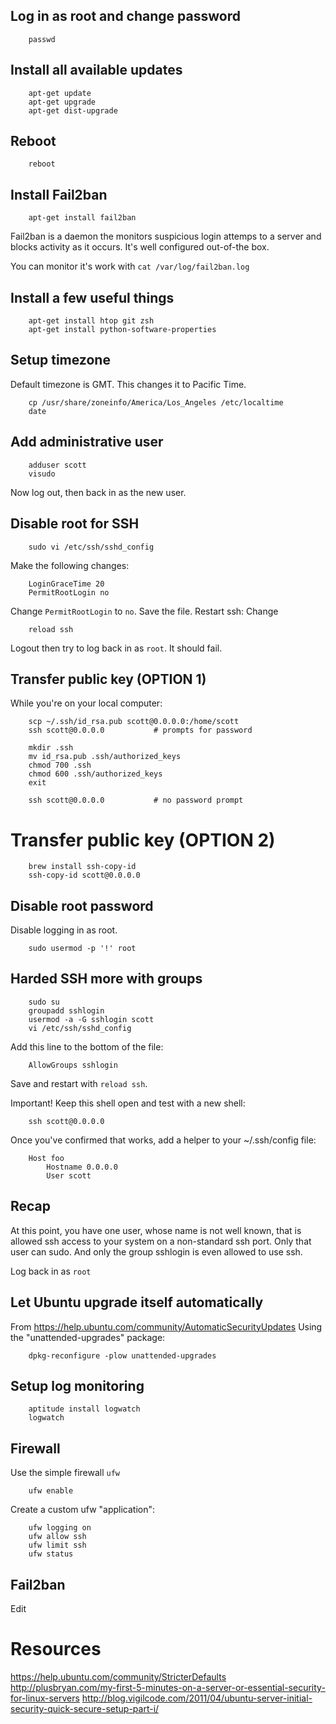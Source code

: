 ## Log in as root and change password

		passwd

## Install all available updates

		apt-get update
		apt-get upgrade
		apt-get dist-upgrade

## Reboot

		reboot

## Install Fail2ban

		apt-get install fail2ban

Fail2ban is a daemon the monitors suspicious login attemps to a server
and blocks activity as it occurs. It's well configured out-of-the box. 

You can monitor it's work with `cat /var/log/fail2ban.log`

## Install a few useful things

		apt-get install htop git zsh
		apt-get install python-software-properties

## Setup timezone
Default timezone is GMT. This changes it to Pacific Time.

		cp /usr/share/zoneinfo/America/Los_Angeles /etc/localtime
		date

## Add administrative user

		adduser scott
		visudo

Now log out, then back in as the new user.

## Disable root for SSH

		sudo vi /etc/ssh/sshd_config

Make the following changes:

		LoginGraceTime 20
		PermitRootLogin no

Change `PermitRootLogin` to `no`. Save the file. Restart ssh:
Change 

		reload ssh

Logout then try to log back in as `root`. It should fail.

## Transfer public key (OPTION 1)
While you're on your local computer:

		scp ~/.ssh/id_rsa.pub scott@0.0.0.0:/home/scott
		ssh scott@0.0.0.0			# prompts for password

		mkdir .ssh
		mv id_rsa.pub .ssh/authorized_keys
		chmod 700 .ssh
		chmod 600 .ssh/authorized_keys
		exit

		ssh scott@0.0.0.0			# no password prompt

# Transfer public key (OPTION 2)

		brew install ssh-copy-id
		ssh-copy-id scott@0.0.0.0

## Disable root password
Disable logging in as root. 

		sudo usermod -p '!' root

## Harded SSH more with groups

		sudo su
		groupadd sshlogin
		usermod -a -G sshlogin scott
		vi /etc/ssh/sshd_config

Add this line to the bottom of the file:

		AllowGroups sshlogin

Save and restart with `reload ssh`.

Important! Keep this shell open and test with a new shell:

		ssh scott@0.0.0.0

Once you've confirmed that works, add a helper to your ~/.ssh/config
file:

		Host foo
			Hostname 0.0.0.0
			User scott

## Recap

At this point, you have one user, whose name is not well known, that is
allowed ssh access to your system on a non-standard ssh port. Only that
user can sudo. And only the group sshlogin is even allowed to use ssh.

Log back in as `root`

## Let Ubuntu upgrade itself automatically
From https://help.ubuntu.com/community/AutomaticSecurityUpdates
Using the "unattended-upgrades" package:

		dpkg-reconfigure -plow unattended-upgrades

## Setup log monitoring

		aptitude install logwatch
		logwatch

## Firewall
Use the simple firewall `ufw`

		ufw enable

Create a custom ufw "application":

		ufw logging on
		ufw allow ssh
		ufw limit ssh
		ufw status

## Fail2ban
Edit 



# Resources

https://help.ubuntu.com/community/StricterDefaults
http://plusbryan.com/my-first-5-minutes-on-a-server-or-essential-security-for-linux-servers
http://blog.vigilcode.com/2011/04/ubuntu-server-initial-security-quick-secure-setup-part-i/
